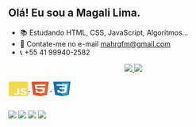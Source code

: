 ## Olá! Eu sou a Magali Lima.


- 📚 Estudando HTML, CSS, JavaScript, Algoritmos...
- 📧 Contate-me no e-mail mahrgfm@gmail.com
- 📞 +55 41 99940-2582

<div align="center">
  <a href="https://www.linkedin.com/in/magalilima/">
  <img height="170em" src="https://github-readme-stats.vercel.app/api?username=MagaliLimaDev&show_icons=true&theme=dracula&include_all_commits=true&count_private=true"/>
  <img height="170em" src="https://github-readme-stats.vercel.app/api/top-langs/?username=MagaliLimaDev&layout=compact&langs_count=7&theme=dracula"/>
</div>
<div style="display: inline_block"><br>
  <img align="center" alt="Magali-Js" height="30" width="40" src="https://raw.githubusercontent.com/devicons/devicon/master/icons/javascript/javascript-plain.svg">
   <img align="center" alt="Magali-HTML" height="30" width="40" src="https://raw.githubusercontent.com/devicons/devicon/master/icons/html5/html5-original.svg">
  <img align="center" alt="Magali-CSS" height="30" width="40" src="https://raw.githubusercontent.com/devicons/devicon/master/icons/css3/css3-original.svg">
  
</div>

  ##
  
  <div> 
  
  <a href="https://instagram.com/lilima.b" target="_blank"><img src="https://img.shields.io/badge/-Instagram-%23E4405F?style=for-the-badge&logo=instagram&logoColor=white" target="_blank"></a>
 <a href="https://discord.gg/Magali Lima#2627" target="_blank"><img src="https://img.shields.io/badge/Discord-7289DA?style=for-the-badge&logo=discord&logoColor=white" target="_blank"></a> 
  <a href = "mailto:mahrgfm@gmail.com"><img src="https://img.shields.io/badge/-Gmail-%23333?style=for-the-badge&logo=gmail&logoColor=white" target="_blank"></a>
  <a href="https://https://www.linkedin.com/in/magalilima/" target="_blank"><img src="https://img.shields.io/badge/-LinkedIn-%230077B5?style=for-the-badge&logo=linkedin&logoColor=white" target="_blank"></a> 
   
   
  </div>
    
  
